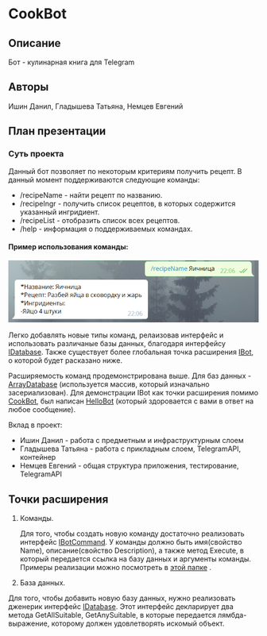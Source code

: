 # CookBot
## Описание
  Бот - кулинарная книга для Telegram
## Авторы
   Ишин Данил, Гладышева Татьяна, Немцев Евгений
## План презентации
### Суть проекта
Данный бот позволяет по некоторым критериям получить рецепт. В данный момент поддерживаются следующие команды:
* /recipeName - найти рецепт по названию.
* /recipeIngr - получить список рецептов, в которых содержится указанный ингридиент.
* /recipeList - отобразить список всех рецептов.
* /help - информация о поддерживаемых командах.

#### Пример использования команды:
![Example](Example.PNG)

Легко добавлять новые типы команд, релаизовав интерфейс и использовать различаные базы данных, благодаря интерфейсу [IDatabase](CookBot/source/Infrastructure/Databases/IDatabase.cs). Также существует более глобальная точка расширения [IBot](/CookBot/source/App/IBot.cs), о которой будет расказано ниже.

Расширяемость команд продемонстрирована выше. Для баз данных - [ArrayDatabase](/CookBot/source/Infrastructure/Databases/ArrayDatabase.cs) (используется массив, который изначально засериализован). Для демонстрации IBot как точки расширения помимо [CookBot](/CookBot/source/App/CookBot.cs), был написан [HelloBot](/CookBot/source/App/HelloBot.cs) (который здоровается с вами в ответ на любое сообщение).

Вклад в проект:
* Ишин Данил - работа с предметным и инфраструктурным слоем
* Гладышева Татьяна - работа с прикладным слоем, TelegramAPI, контейнер
* Немцев Евгений - общая структура приложения, тестирование, TelegramAPI

## Точки расширения
1. Команды.

    Для того, чтобы создать новую команду достаточно реализовать интерфейс [IBotCommand](CookBot/source/App/Commands/IBotCommand.cs). У команды должно быть имя(свойство Name), описание(свойство Description), а также метод Execute, в который передается ссылка на базу данных и аргументы команды. Примеры реализации можно посмотреть в [этой папке](/CookBot/source/App/Commands) .
    
2. База данных.

  Для того, чтобы добавить новую базу данных, нужно реализовать дженерик интерфейс [IDatabase](/CookBot/source/Infrastructure/Databases/IDatabase.cs). Этот интерфейс декларирует два метода GetAllSuitable, GetAnySuitable, в которые передается лямбда-выражение, которому должен удовлетворять искомый объект.
